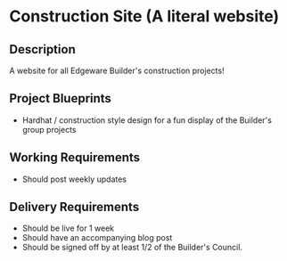 # Construction Site (A literal website)

## Description
A website for all Edgeware Builder's construction projects!

## Project Blueprints
- Hardhat / construction style design for a fun display of the Builder's group projects

## Working Requirements
- Should post weekly updates

## Delivery Requirements
- Should be live for 1 week
- Should have an accompanying blog post
- Should be signed off by at least 1/2 of the Builder's Council.